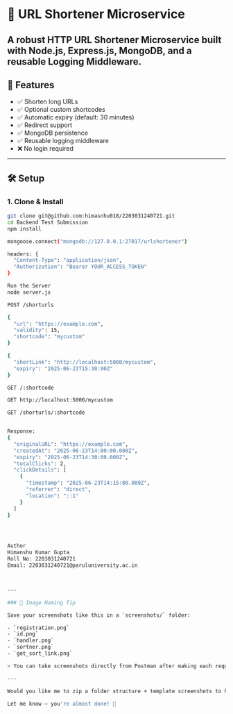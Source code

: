 # 🔗 URL Shortener Microservice

A robust HTTP URL Shortener Microservice built with **Node.js**, **Express.js**, **MongoDB**, and a reusable **Logging Middleware**.
---

## 🧩 Features

- ✅ Shorten long URLs
- ✅ Optional custom shortcodes
- ✅ Automatic expiry (default: 30 minutes)
- ✅ Redirect support
- ✅ MongoDB persistence
- ✅ Reusable logging middleware
- ❌ No login required

---


## 🛠️ Setup

### 1. Clone & Install

```bash
git clone git@github.com:himasnhu018/2203031240721.git
cd Backend Test Submission
npm install

mongoose.connect("mongodb://127.0.0.1:27017/urlshortener")

headers: {
  "Content-Type": "application/json",
  "Authorization": "Bearer YOUR_ACCESS_TOKEN"
}

Run the Server
node server.js

POST /shorturls

{
  "url": "https://example.com",
  "validity": 15,
  "shortcode": "mycustom"
}

{
  "shortLink": "http://localhost:5000/mycustom",
  "expiry": "2025-06-23T15:30:00Z"
}

GET /:shortcode

GET http://localhost:5000/mycustom

GET /shorturls/:shortcode


Response: 
{
  "originalURL": "https://example.com",
  "createdAt": "2025-06-23T14:00:00.000Z",
  "expiry": "2025-06-23T14:30:00.000Z",
  "totalClicks": 2,
  "clickDetails": [
    {
      "timestamp": "2025-06-23T14:15:00.000Z",
      "referrer": "direct",
      "location": "::1"
    }
  ]
}




Author
Himanshu Kumar Gupta
Roll No: 2203031240721
Email: 2203031240721@paruluniversity.ac.in



---

### 📸 Image Naming Tip

Save your screenshots like this in a `screenshots/` folder:

- `registration.png`
- `id.png`
- `handler.png`
- `sortner.png`
- `get_sort_link.png`

> You can take screenshots directly from Postman after making each request and rename accordingly.

---

Would you like me to zip a folder structure + template screenshots to help you out quickly? Or do you want a Postman collection `.json` to import directly?

Let me know — you're almost done! 🚀
